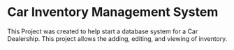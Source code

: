 # Car Inventory Management System

This Project was created to help start a database system for a Car Dealership. This project allows the adding, editing, and viewing of inventory. 

